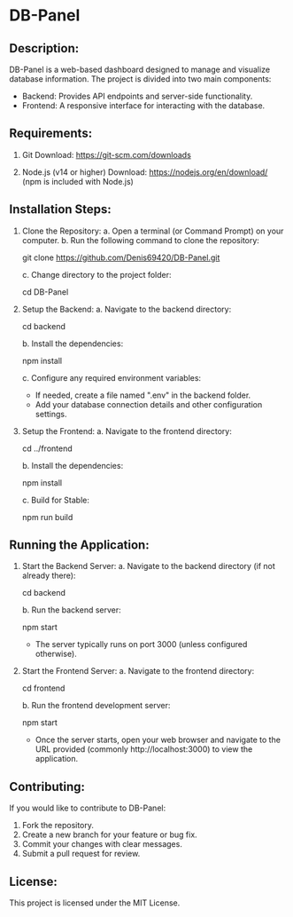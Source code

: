 DB-Panel
========

Description:
------------
DB-Panel is a web-based dashboard designed to manage and visualize database information.
The project is divided into two main components:
  - Backend: Provides API endpoints and server-side functionality.
  - Frontend: A responsive interface for interacting with the database.

Requirements:
-------------
1. Git
   Download: https://git-scm.com/downloads

2. Node.js (v14 or higher)
   Download: https://nodejs.org/en/download/
   (npm is included with Node.js)

Installation Steps:
-------------------
1. Clone the Repository:
   a. Open a terminal (or Command Prompt) on your computer.
   b. Run the following command to clone the repository:
      
      git clone https://github.com/Denis69420/DB-Panel.git

   c. Change directory to the project folder:
      
      cd DB-Panel

2. Setup the Backend:
   a. Navigate to the backend directory:
      
      cd backend

   b. Install the dependencies:
      
      npm install

   c. Configure any required environment variables:
      - If needed, create a file named ".env" in the backend folder.
      - Add your database connection details and other configuration settings.

3. Setup the Frontend:
   a. Navigate to the frontend directory:
      
      cd ../frontend

   b. Install the dependencies:
      
      npm install

   c. Build for Stable:

      npm run build

Running the Application:
------------------------
1. Start the Backend Server:
   a. Navigate to the backend directory (if not already there):
      
      cd backend

   b. Run the backend server:
      
      npm start

   - The server typically runs on port 3000 (unless configured otherwise).

2. Start the Frontend Server:
   a. Navigate to the frontend directory:
      
      cd frontend

   b. Run the frontend development server:
      
      npm start

   - Once the server starts, open your web browser and navigate to the URL provided (commonly http://localhost:3000) to view the application.

Contributing:
-------------
If you would like to contribute to DB-Panel:
   1. Fork the repository.
   2. Create a new branch for your feature or bug fix.
   3. Commit your changes with clear messages.
   4. Submit a pull request for review.

License:
--------
This project is licensed under the MIT License.
